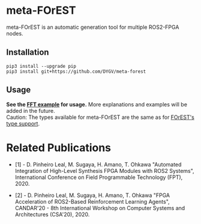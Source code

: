 # meta-FOrEST
meta-FOrEST is an automatic generation tool for multiple ROS2-FPGA nodes.

## Installation

```
pip3 install --upgrade pip
pip3 install git+https://github.com/DYGV/meta-forest
```

## Usage
**See the [FFT example](./examples/FFT) for usage.** More explanations and examples will be added in the future.  
Caution: The types available for meta-FOrEST are the same as for [FOrEST's type support](https://github.com/ros2-forest/forest/tree/master/docs/tutorials#type-support).  
# Related Publications

- [1] - D. Pinheiro Leal, M. Sugaya, H. Amano, T. Ohkawa "Automated Integration of High-Level Synthesis FPGA Modules with ROS2 Systems", International Conference on Field Programmable Technology (FPT), 2020. 

- [2] - D. Pinheiro Leal, M. Sugaya, H. Amano, T. Ohkawa "FPGA Acceleration of ROS2-Based Reinforcement Learning Agents", CANDAR'20 - 8th International Workshop on Computer Systems and Architectures (CSA'20), 2020.


